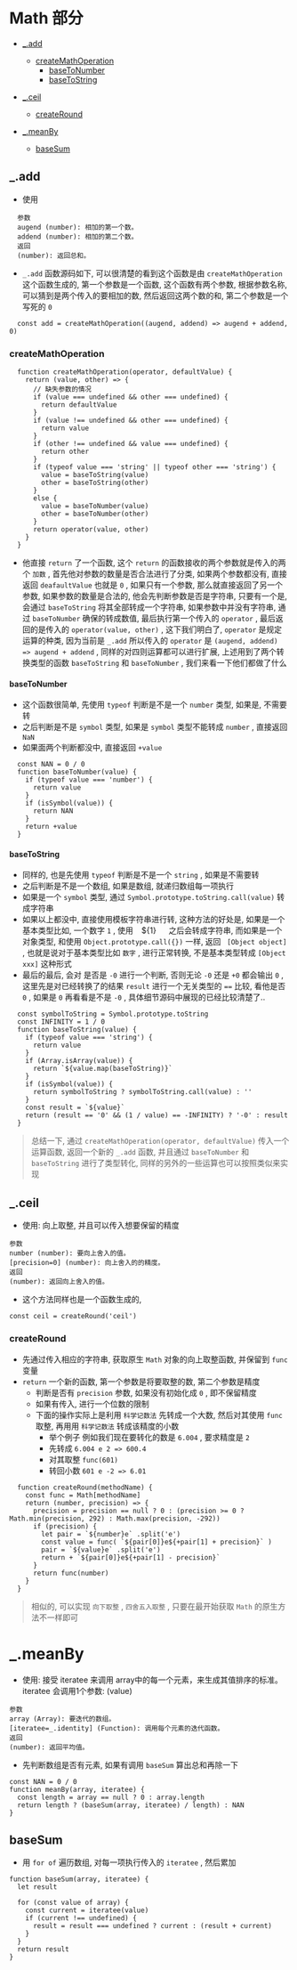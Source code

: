 # Math 部分

* [_.add](#_.add)
  + [createMathOperation](#createMathOperation)
    - [baseToNumber](#baseToNumber)
    - [baseToString](#baseToString)

* [_.ceil](#_.ceil)
  + [createRound](#createRound)
* [_.meanBy](#_.meanBy)
  + [baseSum](#baseSum)

## _.add

* 使用

``` 
  参数
  augend (number): 相加的第一个数。
  addend (number): 相加的第二个数。
  返回
  (number): 返回总和。
```

* `_.add` 函数源码如下, 可以很清楚的看到这个函数是由 `createMathOperation` 这个函数生成的, 第一个参数是一个函数, 这个函数有两个参数, 根据参数名称, 可以猜到是两个传入的要相加的数, 然后返回这两个数的和, 第二个参数是一个写死的 `0` 

``` 
  const add = createMathOperation((augend, addend) => augend + addend, 0)
```

### createMathOperation

``` 
  function createMathOperation(operator, defaultValue) {
    return (value, other) => {
      // 缺失参数的情况
      if (value === undefined && other === undefined) {
        return defaultValue
      }
      if (value !== undefined && other === undefined) {
        return value
      }
      if (other !== undefined && value === undefined) {
        return other
      }
      if (typeof value === 'string' || typeof other === 'string') {
        value = baseToString(value)
        other = baseToString(other)
      }
      else {
        value = baseToNumber(value)
        other = baseToNumber(other)
      }
      return operator(value, other)
    }
  }

```

* 他直接 `return` 了一个函数, 这个 `return` 的函数接收的两个参数就是传入的两个 `加数` , 首先他对参数的数量是否合法进行了分类, 如果两个参数都没有, 直接返回 `deafaultValue` 也就是 `0` , 如果只有一个参数, 那么就直接返回了另一个参数, 如果参数的数量是合法的, 他会先判断参数是否是字符串, 只要有一个是, 会通过 `baseToString` 将其全部转成一个字符串, 如果参数中并没有字符串, 通过 `baseToNumber` 确保的转成数值, 最后执行第一个传入的 `operator` , 最后返回的是传入的 `operator(value, other)` , 这下我们明白了, `operator` 是规定运算的种类, 因为当前是 `_.add` 所以传入的 `operator` 是 `(augend, addend) => augend + addend` , 同样的对四则运算都可以进行扩展, 上述用到了两个转换类型的函数 `baseToString` 和 `baseToNumber` , 我们来看一下他们都做了什么

#### baseToNumber

    

  + 这个函数很简单, 先使用 `typeof` 判断是不是一个 `number` 类型, 如果是, 不需要转
  + 之后判断是不是 `symbol` 类型, 如果是 `symbol` 类型不能转成 `number` , 直接返回 `NaN` 
  + 如果面两个判断都没中, 直接返回 `+value` 

``` 
  const NAN = 0 / 0
  function baseToNumber(value) {
    if (typeof value === 'number') {
      return value
    }
    if (isSymbol(value)) {
      return NAN
    }
    return +value
  }
```

#### baseToString

  + 同样的, 也是先使用 `typeof` 判断是不是一个 `string` , 如果是不需要转
  + 之后判断是不是一个数组, 如果是数组, 就递归数组每一项执行
  + 如果是一个 `symbol` 类型, 通过 `Symbol.prototype.toString.call(value)` 转成字符串
  + 如果以上都没中, 直接使用模板字符串进行转, 这种方法的好处是, 如果是一个基本类型比如, 一个数字 `1` , 使用 ` ` ${1} `  ` 之后会转成字符串, 而如果是一个对象类型, 和使用 ` Object.prototype.call({}) ` 一样, 返回 ` [Object object]` , 也就是说对于基本类型比如 `数字` , 进行正常转换, 不是基本类型转成 `[Object xxx]` 这种形式
  + 最后的最后, 会对 是否是 `-0` 进行一个判断, 否则无论 `-0` 还是 `+0` 都会输出 `0` , 这里先是对已经转换了的结果 `result` 进行一个无关类型的 `==` 比较, 看他是否 `0` , 如果是 `0` 再看看是不是 `-0` , 具体细节源码中展现的已经比较清楚了..

``` 
  const symbolToString = Symbol.prototype.toString
  const INFINITY = 1 / 0
  function baseToString(value) {
    if (typeof value === 'string') {
      return value
    }
    if (Array.isArray(value)) {
      return `${value.map(baseToString)}` 
    }
    if (isSymbol(value)) {
      return symbolToString ? symbolToString.call(value) : ''
    }
    const result = `${value}` 
    return (result == '0' && (1 / value) == -INFINITY) ? '-0' : result
  }
```

> 总结一下, 通过 `createMathOperation(operator, defaultValue)` 传入一个运算函数, 返回一个新的 `_.add` 函数, 并且通过 `baseToNumber` 和 `baseToString` 进行了类型转化, 同样的另外的一些运算也可以按照类似来实现

## _.ceil

* 使用: 向上取整, 并且可以传入想要保留的精度

``` 
参数
number (number): 要向上舍入的值。
[precision=0] (number): 向上舍入的的精度。
返回
(number): 返回向上舍入的值。
```

* 这个方法同样也是一个函数生成的, 

``` 
const ceil = createRound('ceil')
```

### createRound

* 先通过传入相应的字符串, 获取原生 `Math` 对象的向上取整函数, 并保留到 `func` 变量
* `return` 一个新的函数, 第一个参数是将要取整的数, 第二个参数是精度
  + 判断是否有 `precision` 参数, 如果没有初始化成 `0` , 即不保留精度
  + 如果有传入, 进行一个位数的限制
  + 下面的操作实际上是利用 `科学记数法` 先转成一个大数, 然后对其使用 `func` 取整, 再用用 `科学记数法` 转成该精度的小数
    - 举个例子 例如我们现在要转化的数是 `6.004` , 要求精度是 `2` 
    - 先转成 `6.004 e 2 => 600.4` 
    - 对其取整 `func(601)` 
    - 转回小数 `601 e -2 => 6.01` 

``` 
  function createRound(methodName) {
    const func = Math[methodName]
    return (number, precision) => {
      precision = precision == null ? 0 : (precision >= 0 ? Math.min(precision, 292) : Math.max(precision, -292))
      if (precision) {
        let pair = `${number}e` .split('e')
        const value = func( `${pair[0]}e${+pair[1] + precision}` )
        pair = `${value}e` .split('e')
        return + `${pair[0]}e${+pair[1] - precision}` 
      }
      return func(number)
    }
  }
```

> 相似的, 可以实现 `向下取整` , `四舍五入取整` , 只要在最开始获取 `Math` 的原生方法不一样即可

# _.meanBy

* 使用: 接受 iteratee 来调用 array中的每一个元素，来生成其值排序的标准。 iteratee 会调用1个参数: (value) 

``` 
参数
array (Array): 要迭代的数组。
[iteratee=_.identity] (Function): 调用每个元素的迭代函数。
返回
(number): 返回平均值。
```

* 先判断数组是否有元素, 如果有调用 `baseSum` 算出总和再除一下

``` 
const NAN = 0 / 0
function meanBy(array, iteratee) {
  const length = array == null ? 0 : array.length
  return length ? (baseSum(array, iteratee) / length) : NAN
}
```

## baseSum

* 用 `for of` 遍历数组, 对每一项执行传入的 `iteratee` , 然后累加

``` 
function baseSum(array, iteratee) {
  let result

  for (const value of array) {
    const current = iteratee(value)
    if (current !== undefined) {
      result = result === undefined ? current : (result + current)
    }
  }
  return result
}
```

